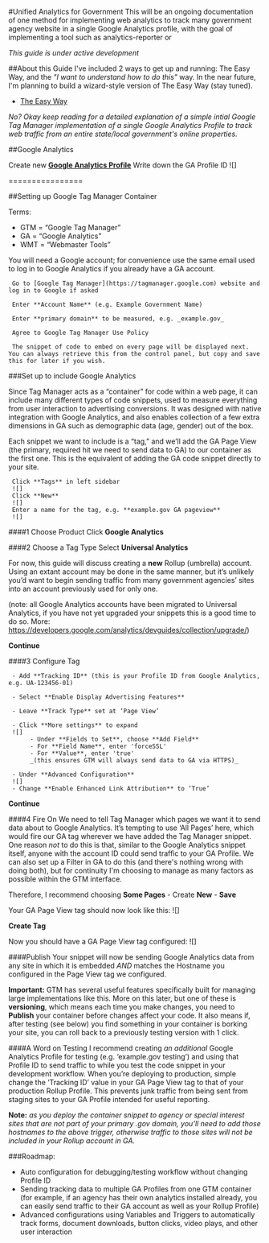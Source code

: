 #Unified Analytics for Government
This will be an ongoing documentation of one method for implementing web analytics to track many government agency website in a single Google Analytics profile, with the goal of implementing a tool such as analytics-reporter or 

_This guide is under active development_

##About this Guide
I've included 2 ways to get up and running: The Easy Way, and the _"I want to understand how to do this"_ way. In the near future, I'm planning to build a wizard-style version of The Easy Way (stay tuned).

* [The Easy Way](https://www.google.com/analytics)

_No? Okay keep reading for a detailed explanation of a simple intial Google Tag Manager implementation of a single Google Analytics Profile to track web traffic from an entire state/local government's online properties._


##Google Analytics

Create new **[Google Analytics Profile](https://www.google.com/analytics)**
Write down the GA Profile ID
![]

================

##Setting up Google Tag Manager Container

Terms:
- GTM = “Google Tag Manager”
- GA = “Google Analytics”
- WMT = “Webmaster Tools”

You will need a Google account; for convenience use the same email used to log in to Google Analytics if you already have a GA account.

     Go to [Google Tag Manager](https://tagmanager.google.com) website and log in to Google if asked

     Enter **Account Name** (e.g. Example Government Name)

     Enter **primary domain** to be measured, e.g. _example.gov_

     Agree to Google Tag Manager Use Policy

     The snippet of code to embed on every page will be displayed next. You can always retrieve this from the control panel, but copy and save this for later if you wish.

###Set up to include Google Analytics

Since Tag Manager acts as a “container” for code within a web page, it can include many different types of code snippets, used to measure everything from user interaction to advertising conversions. It was designed with native integration with Google Analytics, and also enables collection of a few extra dimensions in GA such as demographic data (age, gender) out of the box.

Each snippet we want to include is a “tag,” and we’ll add the GA Page View (the primary, required hit we need to send data to GA) to our container as the first one. This is the equivalent of adding the GA code snippet directly to your site.

     Click **Tags** in left sidebar
     ![]
     Click **New**
     ![]
     Enter a name for the tag, e.g. **example.gov GA pageview**
     ![]

####1 Choose Product
     Click **Google Analytics**

####2 Choose a Tag Type
     Select **Universal Analytics**

For now, this guide will discuss creating a **new** Rollup (umbrella) account. Using an extant account may be done in the same manner, but it’s unlikely you’d want to begin sending traffic from many government agencies’ sites into an account previously used for only one.

(note: all Google Analytics accounts have been migrated to Universal Analytics, if you have not yet upgraded your snippets this is a good time to do so. More: https://developers.google.com/analytics/devguides/collection/upgrade/)

**Continue**

####3 Configure Tag

     - Add **Tracking ID** (this is your Profile ID from Google Analytics, e.g. UA-123456-01)

     - Select **Enable Display Advertising Features**

     - Leave **Track Type** set at ‘Page View’

     - Click **More settings** to expand
     ![]
          - Under **Fields to Set**, choose **Add Field**
          - For **Field Name**, enter 'forceSSL' 
          - For **Value**, enter 'true'
          _(this ensures GTM will always send data to GA via HTTPS)_

     - Under **Advanced Configuration**
     ![]
     - Change **Enable Enhanced Link Attribution** to ‘True’

**Continue**

####4 Fire On
We need to tell Tag Manager which pages we want it to send data about to Google Analytics. It’s tempting to use ‘All Pages’ here, which would fire our GA tag wherever we have added the Tag Manager snippet. One reason *not* to do this is that, similar to the Google Analytics snippet itself, anyone with the account ID could send traffic to your GA Profile. We can also set up a Filter in GA to do this (and there's nothing wrong with doing both), but for continuity I'm choosing to manage as many factors as possible within the GTM interface.

Therefore, I recommend choosing **Some Pages**
     - Create **New**
     - **Save**

Your GA Page View tag should now look like this:
![]

**Create Tag**

Now you should have a GA Page View tag configured:
![]

####Publish
Your snippet will now be sending Google Analytics data from any site in which it is embedded _AND_ matches the Hostname you configured in the Page View tag we configured.

**Important:** 
GTM has several useful features specifically built for managing large implementations like this. More on this later, but one of these is **versioning**, which means each time you make changes, you need to **Publish** your container before changes affect your code. It also means if, after testing (see below) you find something in your container is borking your site, you can roll back to a previously testing version with 1 click.

####A Word on Testing
I recommend creating _an additional_ Google Analytics Profile for testing (e.g. ‘example.gov testing’) and using that Profile ID to send traffic to while you test the code snippet in your development workflow. When you’re deploying to production, simple change the ‘Tracking ID’ value in your GA Page View tag to that of your production Rollup Profile. This prevents junk traffic from being sent from staging sites to your GA Profile intended for useful reporting.

**Note:** _as you deploy the container snippet to agency or special interest sites that are not part of your primary .gov domain, you’ll need to add those hostnames to the above trigger, otherwise traffic to those sites will not be included in your Rollup account in GA._


###Roadmap:
- Auto configuration for debugging/testing workflow without changing Profile ID
- Sending tracking data to multiple GA Profiles from one GTM container (for example, if an agency has their own analytics installed already, you can easily send traffic to their GA account as well as your Rollup Profile)
- Advanced configurations using Variables and Triggers to automatically track forms, document downloads, button clicks, video plays, and other user interaction


